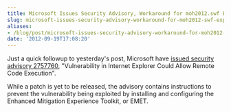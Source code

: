 ```yaml
---
title: Microsoft Issues Security Advisory, Workaround for moh2012.swf Exploit
slug: microsoft-issues-security-advisory-workaround-for-moh2012-swf-exploit
aliases:
- /blog/post/microsoft-issues-security-advisory-workaround-for-moh2012-swf-exploit
date: '2012-09-19T17:08:20'
---
```


Just a quick followup to yesterday's post, Microsoft have [issued security advisory 2757760](http://technet.microsoft.com/en-us/security/advisory/2757760), "Vulnerability in Internet Explorer Could Allow Remote Code Execution".

While a patch is yet to be released, the advisory contains instructions to prevent the vulnerability being exploited by installing and configuring the Enhanced Mitigation Experience Toolkit, or EMET.
